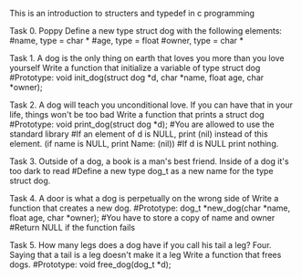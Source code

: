 This is an introduction to structers and typedef in c programming

Task 0. Poppy
Define a new type struct dog with the following elements:
#name, type = char *
#age, type = float
#owner, type = char *

Task 1. A dog is the only thing on earth that loves you more than you love yourself
Write a function that initialize a variable of type struct dog
#Prototype: void init_dog(struct dog *d, char *name, float age, char *owner);

Task 2. A dog will teach you unconditional love. If you can have that in your life, things won't be too bad
Write a function that prints a struct dog
#Prototype: void print_dog(struct dog *d);
#You are allowed to use the standard library
#If an element of d is NULL, print (nil) instead of this element. (if name is NULL, print Name: (nil))
#If d is NULL print nothing.

Task 3. Outside of a dog, a book is a man's best friend. Inside of a dog it's too dark to read
#Define a new type dog_t as a new name for the type struct dog.

Task 4. A door is what a dog is perpetually on the wrong side of
Write a function that creates a new dog.
#Prototype: dog_t *new_dog(char *name, float age, char *owner);
#You have to store a copy of name and owner
#Return NULL if the function fails

Task 5. How many legs does a dog have if you call his tail a leg? Four. Saying that a tail is a leg doesn't make it a leg
Write a function that frees dogs.
#Prototype: void free_dog(dog_t *d);


